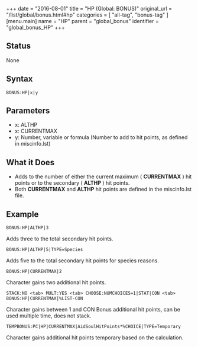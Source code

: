 +++
date = "2016-08-01"
title = "HP (Global: BONUS)"
original_url = "/list/global/bonus.html#hp"
categories = [ "all-tag", "bonus-tag" ]
[menu.main]
    name = "HP"
    parent = "global_bonus"
    identifier = "global_bonus_HP"
+++

## Status

None

## Syntax

`BONUS:HP|x|y`

## Parameters

-   x: ALTHP
-   x: CURRENTMAX
-   y: Number, variable or formula (Number to add to
    hit points, as defined in miscinfo.lst)



What it Does
------------

-   Adds to the number of either the current maximum ( **CURRENTMAX** )
    hit points or to the secondary ( **ALTHP** ) hit points.
-   Both **CURRENTMAX** and **ALTHP** hit points are defined in the
    <span class="lstfile"> miscinfo.lst </span> file.

Example
-------

`BONUS:HP|ALTHP|3`

Adds three to the total secondary hit points.

`BONUS:HP|ALTHP|5|TYPE=Species`

Adds five to the total secondary hit points for species reasons.

`BONUS:HP|CURRENTMAX|2`

Character gains two additional hit points.

`STACK:NO <tab> MULT:YES <tab> CHOOSE:NUMCHOICES=1|STAT|CON <tab> BONUS:HP|CURRENTMAX|%LIST-CON`

Character gains between 1 and CON Bonus additional hit points, can be
used multiple time, does not stack.

`TEMPBONUS:PC|HP|CURRENTMAX|AidSoulHitPoints*%CHOICE|TYPE=Temporary`

Character gains additional hit points temporary based on the
calculation.

